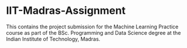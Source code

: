 # IIT-Madras-Assignment
 
This contains the project submission for the Machine Learning Practice course as part of the BSc. Programming and Data Science degree at the Indian Institute of Technology, Madras.

